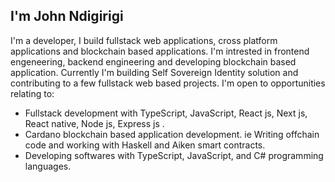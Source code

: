 ## I'm John Ndigirigi
I'm a developer, I build fullstack web applications, cross platform applications and blockchain based applications. I'm intrested in frontend engeneering, backend engineering and developing blockchain based application. Currently I'm building Self Sovereign Identity solution and contributing to a few fullstack web based projects.
I'm open to opportunities relating to:
- Fullstack development with TypeScript, JavaScript, React js, Next js, React native, Node js, Express js .
- Cardano blockchain based application development. ie Writing offchain code and working with Haskell and Aiken smart contracts.
- Developing softwares with  TypeScript, JavaScript, and C# programming languages.

